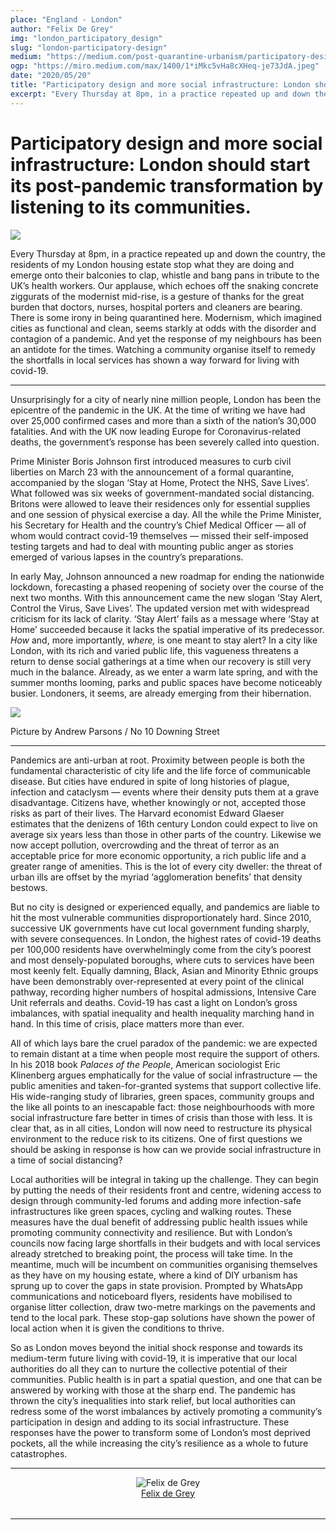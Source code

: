 ```yaml
---
place: "England - London"
author: "Felix De Grey"
img: "london_participatory_design"
slug: "london-participatory-design"
medium: "https://medium.com/post-quarantine-urbanism/participatory-design-and-more-social-infrastructure-london-should-start-its-post-pandemic-7d9e0cd5856b"
ogp: "https://miro.medium.com/max/1400/1*iMkc5vHa8cXHeq-je73JdA.jpeg"
date: "2020/05/20"
title: "Participatory design and more social infrastructure: London should start its post-pandemic transformation by listening to its communities."
excerpt: "Every Thursday at 8pm, in a practice repeated up and down the country, the residents of my London housing estate stop what they are doing and emerge onto their balconies to clap, whistle and bang pans in tribute to the UK’s health workers. Our applause, which echoes off the snaking concrete ziggurats of the modernist mid-rise, is a gesture of thanks for the great burden that doctors, nurses, hospital porters and cleaners are bearing. "
---
```


Participatory design and more social infrastructure: London should start its post-pandemic transformation by listening to its communities.
==========================================================================================================================================

<img class="s t u gt ai" src="https://miro.medium.com/max/1400/1*iMkc5vHa8cXHeq-je73JdA.jpeg"/>

Every Thursday at 8pm, in a practice repeated up and down the country, the residents of my London housing estate stop what they are doing and emerge onto their balconies to clap, whistle and bang pans in tribute to the UK’s health workers. Our applause, which echoes off the snaking concrete ziggurats of the modernist mid-rise, is a gesture of thanks for the great burden that doctors, nurses, hospital porters and cleaners are bearing. There is some irony in being quarantined here. Modernism, which imagined cities as functional and clean, seems starkly at odds with the disorder and contagion of a pandemic. And yet the response of my neighbours has been an antidote for the times. Watching a community organise itself to remedy the shortfalls in local services has shown a way forward for living with covid-19.

* * *

Unsurprisingly for a city of nearly nine million people, London has been the epicentre of the pandemic in the UK. At the time of writing we have had over 25,000 confirmed cases and more than a sixth of the nation’s 30,000 fatalities. And with the UK now leading Europe for Coronavirus-related deaths, the government’s response has been severely called into question.

Prime Minister Boris Johnson first introduced measures to curb civil liberties on March 23 with the announcement of a formal quarantine, accompanied by the slogan ‘Stay at Home, Protect the NHS, Save Lives’. What followed was six weeks of government-mandated social distancing. Britons were allowed to leave their residences only for essential supplies and one session of physical exercise a day. All the while the Prime Minister, his Secretary for Health and the country’s Chief Medical Officer — all of whom would contract covid-19 themselves — missed their self-imposed testing targets and had to deal with mounting public anger as stories emerged of various lapses in the country’s preparations.

In early May, Johnson announced a new roadmap for ending the nationwide lockdown, forecasting a phased reopening of society over the course of the next two months. With this announcement came the new slogan ‘Stay Alert, Control the Virus, Save Lives’. The updated version met with widespread criticism for its lack of clarity. ‘Stay Alert’ fails as a message where ‘Stay at Home’ succeeded because it lacks the spatial imperative of its predecessor. _How_ and, more importantly, _where,_ is one meant to stay alert? In a city like London, with its rich and varied public life, this vagueness threatens a return to dense social gatherings at a time when our recovery is still very much in the balance. Already, as we enter a warm late spring, and with the summer months looming, parks and public spaces have become noticeably busier. Londoners, it seems, are already emerging from their hibernation.

<img class="s t u gt ai" src="https://miro.medium.com/max/1400/1*DPdVHiBBmEWAo8eZV8FL_A.jpeg"/>

Picture by Andrew Parsons / No 10 Downing Street

* * *

Pandemics are anti-urban at root. Proximity between people is both the fundamental characteristic of city life and the life force of communicable disease. But cities have endured in spite of long histories of plague, infection and cataclysm — events where their density puts them at a grave disadvantage. Citizens have, whether knowingly or not, accepted those risks as part of their lives. The Harvard economist Edward Glaeser estimates that the denizens of 16th century London could expect to live on average six years less than those in other parts of the country. Likewise we now accept pollution, overcrowding and the threat of terror as an acceptable price for more economic opportunity, a rich public life and a greater range of amenities. This is the lot of every city dweller: the threat of urban ills are offset by the myriad ‘agglomeration benefits’ that density bestows.

But no city is designed or experienced equally, and pandemics are liable to hit the most vulnerable communities disproportionately hard. Since 2010, successive UK governments have cut local government funding sharply, with severe consequences. In London, the highest rates of covid-19 deaths per 100,000 residents have overwhelmingly come from the city’s poorest and most densely-populated boroughs, where cuts to services have been most keenly felt. Equally damning, Black, Asian and Minority Ethnic groups have been demonstrably over-represented at every point of the clinical pathway, recording higher numbers of hospital admissions, Intensive Care Unit referrals and deaths. Covid-19 has cast a light on London’s gross imbalances, with spatial inequality and health inequality marching hand in hand. In this time of crisis, place matters more than ever.

All of which lays bare the cruel paradox of the pandemic: we are expected to remain distant at a time when people most require the support of others. In his 2018 book _Palaces of the People_, American sociologist Eric Klinenberg argues emphatically for the value of social infrastructure — the public amenities and taken-for-granted systems that support collective life. His wide-ranging study of libraries, green spaces, community groups and the like all points to an inescapable fact: those neighbourhoods with more social infrastructure fare better in times of crisis than those with less. It is clear that, as in all cities, London will now need to restructure its physical environment to the reduce risk to its citizens. One of first questions we should be asking in response is how can we provide social infrastructure in a time of social distancing?

Local authorities will be integral in taking up the challenge. They can begin by putting the needs of their residents front and centre, widening access to design through community-led forums and adding more infection-safe infrastructures like green spaces, cycling and walking routes. These measures have the dual benefit of addressing public health issues while promoting community connectivity and resilience. But with London’s councils now facing large shortfalls in their budgets and with local services already stretched to breaking point, the process will take time. In the meantime, much will be incumbent on communities organising themselves as they have on my housing estate, where a kind of DIY urbanism has sprung up to cover the gaps in state provision. Prompted by WhatsApp communications and noticeboard flyers, residents have mobilised to organise litter collection, draw two-metre markings on the pavements and tend to the local park. These stop-gap solutions have shown the power of local action when it is given the conditions to thrive.

So as London moves beyond the initial shock response and towards its medium-term future living with covid-19, it is imperative that our local authorities do all they can to nurture the collective potential of their communities. Public health is in part a spatial question, and one that can be answered by working with those at the sharp end. The pandemic has thrown the city’s inequalities into stark relief, but local authorities can redress some of the worst imbalances by actively promoting a community’s participation in design and adding to its social infrastructure. These responses have the power to transform some of London’s most deprived pockets, all the while increasing the city’s resilience as a whole to future catastrophes.

---

<div style="display: flex; margin-bottom: 2rem">
    <div style="margin: 0 auto; text-align: center">
        <img alt="Felix de Grey" src="https://miro.medium.com/fit/c/96/96/0*J8xBgYy52uEYNS3W.jpg"/>
        <br/>
        <a href="https://medium.com/@felixdegrey?source=post_page-----7d9e0cd5856b----------------------">Felix de Grey</a>
    </div>
</div>

---